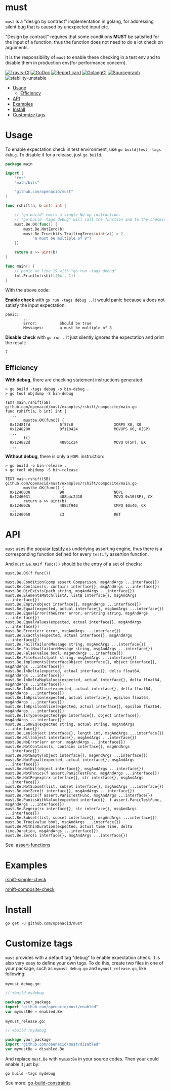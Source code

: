 # must

`must` is a "design by contract" implementation in golang,
for addressing silent bug that is caused by unexpected input etc.

"Design by contract" requires that some conditions **MUST** be satisfied for the input of a
function, thus the function does not need to do a lot check on arguments.

It is the responsibility of `must` to enable these checking in a test env and to
disable them in production env(for performance concern).

[![Travis-CI](https://api.travis-ci.org/openacid/must.svg?branch=master)](https://travis-ci.org/openacid/must)
[![GoDoc](https://godoc.org/github.com/openacid/must?status.svg)](http://godoc.org/github.com/openacid/must)
[![Report card](https://goreportcard.com/badge/github.com/openacid/must)](https://goreportcard.com/report/github.com/openacid/must)
[![GolangCI](https://golangci.com/badges/github.com/openacid/must.svg)](https://golangci.com/r/github.com/openacid/must)
[![Sourcegraph](https://sourcegraph.com/github.com/openacid/must/-/badge.svg)](https://sourcegraph.com/github.com/openacid/must?badge)
![stability-unstable](https://img.shields.io/badge/stability-unstable-yellow.svg)

<!-- START doctoc generated TOC please keep comment here to allow auto update -->
<!-- DON'T EDIT THIS SECTION, INSTEAD RE-RUN doctoc TO UPDATE -->
 

- [Usage](#usage)
  - [Efficiency](#efficiency)
- [API](#api)
- [Examples](#examples)
- [Install](#install)
- [Customize tags](#customize-tags)

<!-- END doctoc generated TOC please keep comment here to allow auto update -->

# Usage

To enable expectation check in test environment, use `go build|test -tags debug`.
To disable it for a release, just `go build`.

```go
package main

import (
	"fmt"
	"math/bits"

	"github.com/openacid/must"
)

func rshift(a, b int) int {

	// "go build" emits a single No-op instruction.
	// "go build -tags debug" will call the function and to the checking.
	must.Be.OK(func() {
		must.Be.NotZero(b)
		must.Be.True(bits.TrailingZeros(uint(a)) > 2,
			"a must be multiple of 8")
	})

	return a >> uint(b)
}

func main() {
	// panic at line 19 with "go run -tags debug"
	fmt.Println(rshift(0xf, 1))
}
```

With the above code:

**Enable check** with `go run -tags debug .`.
It would panic because `a` does not satisfy the input
expectation:

```
panic:
        ...
        Error:          Should be true
        Messages:       a must be multiple of 8
```

**Disable check** with `go run .`
It just silently ignores the expectation and print the result:

```
7
```

## Efficiency

**With debug**, there are checking statement instructions generated:

```
> go build -tags debug -o bin-debug .
> go tool objdump -S bin-debug

TEXT main.rshift(SB) github.com/openacid/must/examples/rshift/composite/main.go
func rshift(a, b int) int {
  ...
        mustbe.OK(func() {
  0x12481fd             0f57c0                  XORPS X0, X0
  0x1248200             0f110424                MOVUPS X0, 0(SP)
  ...
        f()
  0x124822d             488b1c24                MOVQ 0(SP), BX
  ...
```

**Without debug**, there is only a `NOPL` instruction:

```
> go build -o bin-release .
> go tool objdump -S bin-release

TEXT main.rshift(SB) github.com/openacid/must/examples/rshift/composite/main.go
        mustbe.OK(func() {
  0x1246030             90                      NOPL
  0x1246031             488b4c2410              MOVQ 0x10(SP), CX
        return a >> uint(b)
  0x1246036             4883f940                CMPQ $0x40, CX
  ...
  0x1246050             c3                      RET
```


# API

`must` uses the popular [testify](https://github.com/stretchr/testify) as underlying
asserting engine, thus there is a corresponding function defined for every
`testify` assertion function.

And `must.Be.OK(f func())` should be the entry of a set of checks:

```
must.Be.OK(f func())

must.Be.Condition(comp assert.Comparison, msgAndArgs ...interface{})
must.Be.Contains(s, contains interface{}, msgAndArgs ...interface{})
must.Be.DirExists(path string, msgAndArgs ...interface{})
must.Be.ElementsMatch(listA, listB interface{}, msgAndArgs ...interface{})
must.Be.Empty(object interface{}, msgAndArgs ...interface{})
must.Be.Equal(expected, actual interface{}, msgAndArgs ...interface{})
must.Be.EqualError(theError error, errString string, msgAndArgs ...interface{})
must.Be.EqualValues(expected, actual interface{}, msgAndArgs ...interface{})
must.Be.Error(err error, msgAndArgs ...interface{})
must.Be.Exactly(expected, actual interface{}, msgAndArgs ...interface{})
must.Be.Fail(failureMessage string, msgAndArgs ...interface{})
must.Be.FailNow(failureMessage string, msgAndArgs ...interface{})
must.Be.False(value bool, msgAndArgs ...interface{})
must.Be.FileExists(path string, msgAndArgs ...interface{})
must.Be.Implements(interfaceObject interface{}, object interface{}, msgAndArgs ...interface{})
must.Be.InDelta(expected, actual interface{}, delta float64, msgAndArgs ...interface{})
must.Be.InDeltaMapValues(expected, actual interface{}, delta float64, msgAndArgs ...interface{})
must.Be.InDeltaSlice(expected, actual interface{}, delta float64, msgAndArgs ...interface{})
must.Be.InEpsilon(expected, actual interface{}, epsilon float64, msgAndArgs ...interface{})
must.Be.InEpsilonSlice(expected, actual interface{}, epsilon float64, msgAndArgs ...interface{})
must.Be.IsType(expectedType interface{}, object interface{}, msgAndArgs ...interface{})
must.Be.JSONEq(expected string, actual string, msgAndArgs ...interface{})
must.Be.Len(object interface{}, length int, msgAndArgs ...interface{})
must.Be.Nil(object interface{}, msgAndArgs ...interface{})
must.Be.NoError(err error, msgAndArgs ...interface{})
must.Be.NotContains(s, contains interface{}, msgAndArgs ...interface{})
must.Be.NotEmpty(object interface{}, msgAndArgs ...interface{})
must.Be.NotEqual(expected, actual interface{}, msgAndArgs ...interface{})
must.Be.NotNil(object interface{}, msgAndArgs ...interface{})
must.Be.NotPanics(f assert.PanicTestFunc, msgAndArgs ...interface{})
must.Be.NotRegexp(rx interface{}, str interface{}, msgAndArgs ...interface{})
must.Be.NotSubset(list, subset interface{}, msgAndArgs ...interface{})
must.Be.NotZero(i interface{}, msgAndArgs ...interface{})
must.Be.Panics(f assert.PanicTestFunc, msgAndArgs ...interface{})
must.Be.PanicsWithValue(expected interface{}, f assert.PanicTestFunc, msgAndArgs ...interface{})
must.Be.Regexp(rx interface{}, str interface{}, msgAndArgs ...interface{})
must.Be.Subset(list, subset interface{}, msgAndArgs ...interface{})
must.Be.True(value bool, msgAndArgs ...interface{})
must.Be.WithinDuration(expected, actual time.Time, delta time.Duration, msgAndArgs ...interface{})
must.Be.Zero(i interface{}, msgAndArgs ...interface{})
```

See: [assert-functions](https://godoc.org/github.com/stretchr/testify/assert)


# Examples

[rshift-simple-check](examples/rshift/simple)

[rshift-composite-check](examples/rshift/composite)


# Install

```
go get -u github.com/openacid/must
```


# Customize tags

`must` provides with a default tag "debug" to enable expectation check.
It is also very easy to define your own tags.
To do this, create two files in one of your package, such as `mymust_debug.go` and `mymust_release.go`, like following:

`mymust_debug.go`:

```go
// +build mydebug

package your_package
import "github.com/openacid/must/enabled"
var mymustBe = enabled.Be
```

`mymust_release.go`:

```go
// +build !mydebug

package your_package
import "github.com/openacid/must/disabled"
var mymustBe = disabled.Be
```

And replace `must.Be` with `mymustBe` in your source codes.
Then your could enable it just by:

```
go build -tags mydebug
```

See more: [go-build-constraints](https://golang.org/pkg/go/build/#hdr-Build_Constraints)